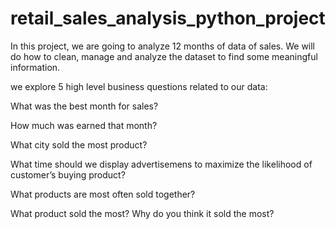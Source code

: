 # retail_sales_analysis_python_project

In this project, we are going to analyze 12 months of data of sales. We will do how to clean, manage and analyze the dataset to find some meaningful information.

we explore 5 high level business questions related to our data:

What was the best month for sales?

How much was earned that month?

What city sold the most product?

What time should we display advertisemens to maximize the likelihood of customer’s buying product?

What products are most often sold together?

What product sold the most? Why do you think it sold the most?
